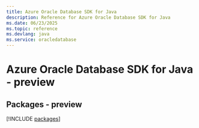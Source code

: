```yaml
---
title: Azure Oracle Database SDK for Java
description: Reference for Azure Oracle Database SDK for Java
ms.date: 06/23/2025
ms.topic: reference
ms.devlang: java
ms.service: oracledatabase
---
```

# Azure Oracle Database SDK for Java - preview
## Packages - preview
[!INCLUDE [packages](oracle-database-index.md)]